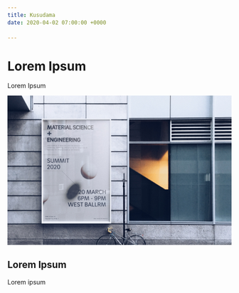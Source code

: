 ```yaml
---
title: Kusudama
date: 2020-04-02 07:00:00 +0000

---
```

# Lorem Ipsum

Lorem Ipsum

![](/uploads/2D0DAB4B-6416-4FEC-82A6-6EE9E53B76E4-1.JPG)

## Lorem Ipsum

Lorem ipsum